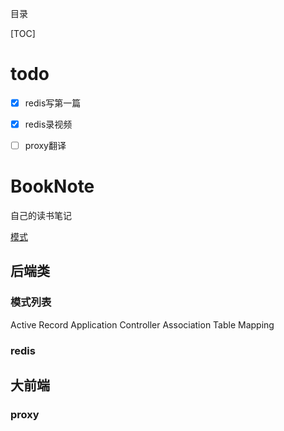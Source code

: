 目录

[TOC]

# todo

- [x] redis写第一篇
- [x] redis录视频
- [ ] proxy翻译


# BookNote
自己的读书笔记

[模式](#模式列表)

## 后端类

### 模式列表
Active Record
Application Controller
Association Table Mapping

### redis

## 大前端

### proxy




